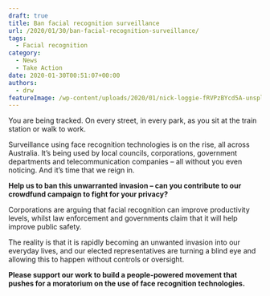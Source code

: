 ```yaml
---
draft: true
title: Ban facial recognition surveillance
url: /2020/01/30/ban-facial-recognition-surveillance/
tags:
  - Facial recognition
category:
  - News
  - Take Action
date: 2020-01-30T00:51:07+00:00
authors:
  - drw
featureImage: /wp-content/uploads/2020/01/nick-loggie-fRVPzBYcd5A-unsplash-scaled-1.jpg
---
```

You are being tracked. On every street, in every park, as you sit at the train station or walk to work.

Surveillance using face recognition technologies is on the rise, all across Australia. It&#8217;s being used by local councils, corporations, government departments and telecommunication companies &#8211; all without you even noticing. And it&#8217;s time that we reign in.

**Help us to ban this unwarranted invasion &#8211; can you contribute to our crowdfund campaign to fight for your privacy?**

Corporations are arguing that facial recognition can improve productivity levels, whilst law enforcement and governments claim that it will help improve public safety.

The reality is that it is rapidly becoming an unwanted invasion into our everyday lives, and our elected representatives are turning a blind eye and allowing this to happen without controls or oversight.

**Please support our work to build a people-powered movement that pushes for a moratorium on the use of face recognition technologies.**
